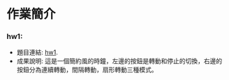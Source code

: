 # **作業簡介**
### hw1:
- 題目連結: [hw1](https://jyunming-chen.github.io/cgfall17/hw1.htm). 
- 成果說明: 這是一個簡約風的時鐘，左邊的按鈕是轉動和停止的切換，右邊的按鈕分為連續轉動，間隔轉動，扇形轉動三種模式。